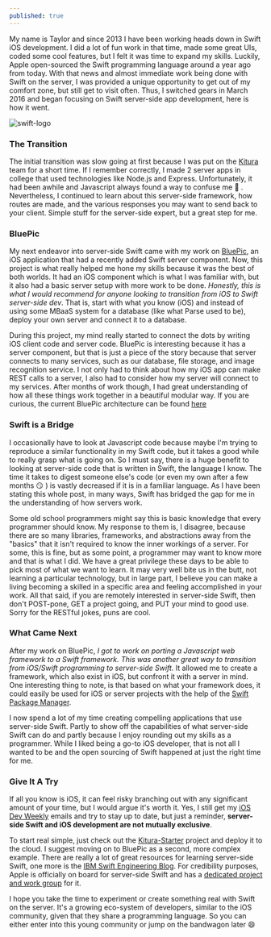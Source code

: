```yaml
---
published: true
---
```

My name is Taylor and since 2013 I have been working heads down in Swift iOS development. I did a lot of fun work in that time, made some great UIs, coded some cool features, but I felt it was time to expand my skills. Luckily, Apple open-sourced the Swift programming language around a year ago from today. With that news and almost immediate work being done with Swift on the server, I was provided a unique opportunity to get out of my comfort zone, but still get to visit often. Thus, I switched gears in March 2016 and began focusing on Swift server-side app development, here is how it went.

![swift-logo]({{site.baseurl}}/images/2016/12/apple-swift-logo.jpg)

### The Transition

The initial transition was slow going at first because I was put on the [Kitura](https://github.com/IBM-Swift/Kitura) team for a short time. If I remember correctly, I made 2 server apps in college that used technologies like Node.js and Express. Unfortunately, it had been awhile and Javascript always found a way to confuse me 😬 . Nevertheless, I continued to learn about this server-side framework, how routes are made, and the various responses you may want to send back to your client. Simple stuff for the server-side expert, but a great step for me.

### BluePic

My next endeavor into server-side Swift came with my work on [BluePic](https://github.com/IBM-Swift/BluePic), an iOS application that had a recently added Swift server component. Now, this project is what really helped me hone my skills because it was the best of both worlds. It had an iOS component which is what I was familiar with, but it also had a basic server setup with more work to be done. _Honestly, this is what I would recommend for anyone looking to transition from iOS to Swift server-side dev_. That is, start with what you know (iOS) and instead of using some MBaaS system for a database (like what Parse used to be), deploy your own server and connect it to a database.

During this project, my mind really started to connect the dots by writing iOS client code and server code. BluePic is interesting because it has a server component, but that is just a piece of the story because that server connects to many services, such as our database, file storage, and image recognition service. I not only had to think about how my iOS app can make REST calls to a server, I also had to consider how my server will connect to my services. After months of work though, I had great understanding of how all these things work together in a beautiful modular way. If you are curious, the current BluePic architecture can be found [here](https://github.com/IBM-Swift/BluePic/blob/master/Imgs/architecture.png)

### Swift is a Bridge

I occasionally have to look at Javascript code because maybe I'm trying to reproduce a similar functionality in my Swift code, but it takes a good while to really grasp what is going on. So I must say, there is a huge benefit to looking at server-side code that is written in Swift, the language I know. The time it takes to digest someone else's code (or even my own after a few months 😏 ) is vastly decreased if it is in a familiar language. As I have been stating this whole post, in many ways, Swift has bridged the gap for me in the understanding of how servers work.

Some old school programmers might say this is basic knowledge that every programmer should know. My response to them is, I disagree, because there are so many libraries, frameworks, and abstractions away from the "basics" that it isn't required to know the inner workings of a server. For some, this is fine, but as some point, a programmer may want to know more and that is what I did. We have a great privilege these days to be able to pick most of what we want to learn. It may very well bite us in the butt, not learning a particular technology, but in large part, I believe you can make a living becoming a skilled in a specific area and feeling accomplished in your work. All that said, if you are remotely interested in server-side Swift, then don't POST-pone, GET a project going, and PUT your mind to good use. Sorry for the RESTful jokes, puns are cool.

### What Came Next

After my work on BluePic, _I got to work on porting a Javascript web framework to a Swift framework. This was another great way to transition from iOS/Swift programming to server-side Swift._ It allowed me to create a framework, which also exist in iOS, but confront it with a server in mind. One interesting thing to note, is that based on what your framework does, it could easily be used for iOS or server projects with the help of the [Swift Package Manager](https://swift.org/package-manager/).

I now spend a lot of my time creating compelling applications that use server-side Swift. Partly to show off the capabilities of what server-side Swift can do and partly because I enjoy rounding out my skills as a programmer. While I liked being a go-to iOS developer, that is not all I wanted to be and the open sourcing of Swift happened at just the right time for me.

### Give It A Try

If all you know is iOS, it can feel risky branching out with any significant amount of your time, but I would argue it's worth it. Yes, I still get my [iOS Dev Weekly](https://iosdevweekly.com/) emails and try to stay up to date, but just a reminder, **server-side Swift and iOS development are not mutually exclusive**.

To start real simple, just check out the [Kitura-Starter](https://github.com/IBM-Bluemix/Kitura-Starter) project and deploy it to the cloud. I suggest moving on to BluePic as a second, more complex example. There are really a lot of great resources for learning server-side Swift, one more is the [IBM Swift Engineering Blog](https://developer.ibm.com/swift/blogs/). For credibility purposes, Apple is officially on board for server-side Swift and has a [dedicated project and work group](https://swift.org/server-apis/) for it.

I hope you take the time to experiment or create something real with Swift on the server. It's a growing eco-system of developers, similar to the iOS community, given that they share a programming language. So you can either enter into this young community or jump on the bandwagon later 😄